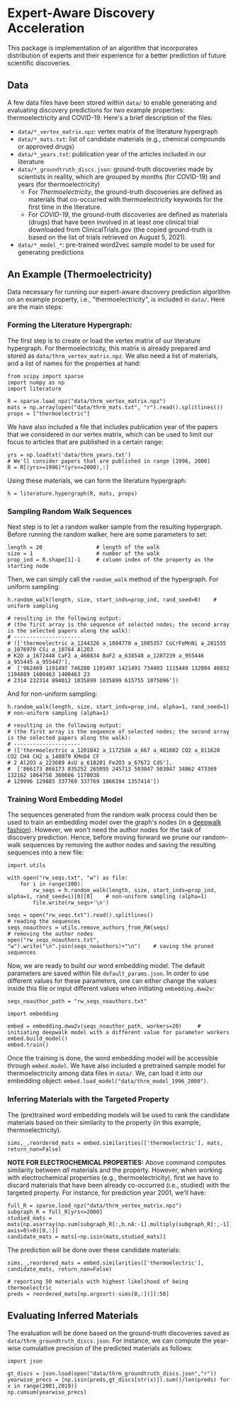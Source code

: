 # Expert-Aware Discovery Acceleration
This package is implementation of an algorithm that incorporates distribution of experts and their experience for a better prediction of future scientific discoveries.

## Data
A few data files have been stored within `data/` to enable generating and evaluating discovery predictions for two example properties: thermoelectricity and COVID-19. Here's a brief description of the files:

* `data/*_vertex_matrix.npz`: vertex matrix of the literature hypergraph
* `data/*_mats.txt`: list of candidate materials (e.g., chemical compounds or approved drugs)
* `data/*_years.txt`: publication year of the articles included in our literature
* `data/*_groundtruth_discs.json`: ground-truth discoveries made by scientists in reality, which are grouped by months (for COVID-19) and years (for thermoelectricity)
    * For *Thermoelectricity*, the ground-truth discoveries are defined as materials that co-occurred with thermoelectricity keywords for the first time in the literature.
    * For *COVID-19*, the ground-truth discoveries are defined as materials (drugs) that have been involved in at least one clinical trial downloaded from ClinicalTrials.gov (the copied ground-truth is based on the list of trials retrieved on August 5, 2021).
* `data/*_model_*`: pre-trained word2vec sample model to be used for generating predictions

## An Example (Thermoelectricity)
Data necessary for running our expert-aware discovery prediction algorithm on an example property, i.e., "thermoelectricity", is included in `data/`. 
Here are the main steps:

### Forming the Literature Hypergraph:
The first step is to create or load the vertex matrix of our literature hypergraph. For thermoelectricity, this matrix is already prepared and stored as 
`data/thrm_vertex_matrix.npz`. We also need a list of materials, and a list of names for the properties at hand:
```
from scipy import sparse
import numpy as np
import literature

R = sparse.load_npz("data/thrm_vertex_matrix.npz")
mats = np.array(open("data/thrm_mats.txt", "r").read().splitlines())
props = ["thermoelectric"]
```
We have also included a file that includes publication year of the papers that we considered in our vertex matrix, which can be used to limit our focus to 
articles that are published in a certain range:
```
yrs = np.loadtxt('data/thrm_years.txt')
# We'll consider papers that are published in range [1996, 2000]
R = R[(yrs>=1996)*(yrs<=2000),:]
```
Using these materials, we can form the literature hypergraph:
```
h = literature.hypergraph(R, mats, props)
```

### Sampling Random Walk Sequences
Next step is to let a random walker sample from the resulting hypergraph. Before running the random walker, here are some parameters to set:
```
length = 20                 # length of the walk
size = 1                    # number of the walk
prop_ind = R.shape[1]-1     # column index of the property as the starting node 
```
Then, we can simply call the `random_walk` method of the hypergraph. For uniform sampling:
```
h.random_walk(length, size, start_inds=prop_ind, rand_seed=0)    # uniform sampling

# resulting in the following output: 
# (the first array is the sequence of selected nodes; the second array is the selected papers along the walk):
# ---------------------
# (['thermoelectric a_1244326 a_1084770 a_1085357 CoCrFeMnNi a_281555 a_1076970 CSi a_10764 Al2O3
# K2O a_1672448 CaF2 a_460834 BaF2 a_638548 a_1287239 a_955446 a_955445 a_955447'],
#  ['962469 1191497 746280 1191497 1421491 734403 1115449 132804 46832 1194889 1400463 1400463 23
# 2314 232314 894012 1035899 1035899 615755 1075096'])
```
And for non-uniform sampling:
```
h.random_walk(length, size, start_inds=prop_ind, alpha=1, rand_seed=1)    # non-uniform sampling (alpha=1)

# resulting in the following output:  
# (the first array is the sequence of selected nodes; the second array is the selected papers along the walk):
# ---------------------
# (['thermoelectric a_1201042 a_1172586 a_667 a_481602 CO2 a_811620 CO2 CH4 CH2 a_148079 KMnO4 CF
# 2 Al2O3 a_223689 AsU a_618201 Fe2O3 a_67672 CdS'],
#  ['866173 866173 835252 265095 245713 503047 503047 34062 473369 132162 1064758 360666 1170038
# 129996 129885 337769 337769 1066194 1357414'])
```

### Training Word Embedding Model
The sequences generated from the random walk process could then be used to train an embedding model over the graph's nodes (in a [deepwalk fashion](http://www.perozzi.net/publications/14_kdd_deepwalk.pdf)). However, we won't need the author nodes for the task of discovery prediction. Hence, before moving forward we prune our random-walk sequences by removing the author nodes and saving the resulting sequences into a new file:
```
import utils 

with open("rw_seqs.txt", "w") as file:
    for i in range(100):
        rw_seqs = h.random_walk(length, size, start_inds=prop_ind, alpha=1, rand_seed=i)[0][0]    # non-uniform sampling (alpha=1)
        file.write(rw_seqs+'\n')

seqs = open("rw_seqs.txt").read().splitlines()                              # reading the sequences
seqs_noauthors = utils.remove_authors_from_RW(seqs)                         # removing the author nodes
open("rw_seqs_noauthors.txt", "w").write("\n".join(seqs_noauthors)+"\n")    # saving the pruned sequences
```

Now, we are ready to build our word embedding model. The default parameters are saved within file `default_params.json`. In order to use different values for these parameters, one can either change the values inside this file or input different values when initiating `embedding.dww2v`:
```
seqs_noauthor_path = "rw_seqs_noauthors.txt"

import embedding

embed = embedding.dww2v(seqs_noauthor_path, workers=20)     # initiating deepwalk model with a different value for parameter workers
embed.build_model()
embed.train()
```
Once the training is done, the word embedding model will be accessible through `embed.model`. We have also included a pretrained sample model for thermoelectricity among data files in `data/`. We, can load it into our embedding object: `embed.load_model("data/thrm_model_1996_2000")`.


### Inferring Materials with the Targeted Property
The (pre)trained word embedding models will be used to rank the candidate materials based on their similarity to the property (in this example, thermoelectricity). 
```
sims,_,reordered_mats = embed.similarities(['thermoelectric'], mats, return_nan=False)
```

**NOTE FOR ELECTROCHEMICAL PROPERTIES:** Above command computes similarity between *all* materials and the property. However, when working with electrochemical properties (e.g., thermoelectricity), first we have to discard materials that have been already co-occurred (i.e., studied) with the targeted property. For instance, for prediction year 2001, we'll have:
```
full_R = sparse.load_npz("data/thrm_vertex_matrix.npz")
subgraph_R = full_R[yrs<=2000]
studied_mats = mats[np.asarray(np.sum(subgraph_R[:,h.nA:-1].multiply(subgraph_R[:,-1]), axis=0)>0)[0,:]]
candidate_mats = mats[~np.isin(mats,studied_mats)]
```

The prediction will be done over these candidate materials:
```
sims,_,reordered_mats = embed.similarities(['thermoelectric'], candidate_mats, return_nan=False)

# reporting 50 materials with highest likelihood of being thermoelectric
preds = reordered_mats[np.argsort(-sims[0,:])][:50]
```

## Evaluating Inferred Materials
The evaluation will be done based on the ground-truth discoveries saved as `data/thrm_groundtruth_discs.json`. For instance, we can compute the year-wise cumulative precision of the predicted materials as follows:
```
import json

gt_discs = json.load(open("data/thrm_groundtruth_discs.json","r")) 
yearwise_precs = [np.isin(preds,gt_discs[str(x)]).sum()/len(preds) for x in range(2001,2019)]
np.cumsum(yearwise_precs)
```
